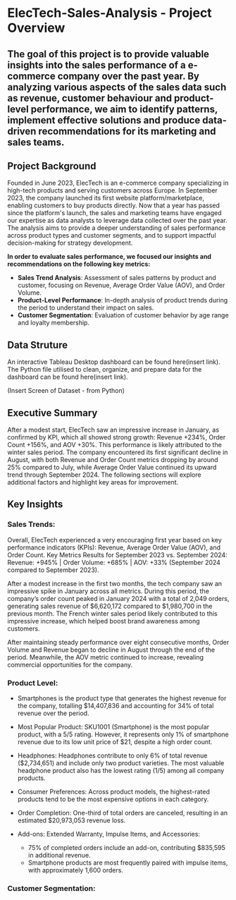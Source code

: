 # ElecTech-Sales-Analysis - Project Overview


## **The goal of this project is to provide valuable insights into the sales performance of a e-commerce company over the past year. By analyzing various aspects of the sales data such as revenue, customer behaviour and product-level performance, we aim to identify patterns, implement effective solutions and produce data-driven recommendations for its marketing and sales teams.**

## Project Background

Founded in June 2023, ElecTech is an e-commerce company specializing in high-tech products and serving customers across Europe. In September 2023, the company launched its first website platform/marketplace, enabling customers to buy products directly.
Now that a year has passed since the platform's launch, the sales and marketing teams have engaged our expertise as data analysts to leverage data collected over the past year. The analysis aims to provide a deeper understanding of sales performance across product types and customer segments, and to support impactful decision-making for strategy development.

**In order to evaluate sales performance, we focused our insights and recommendations on the following key metrics:**

* **Sales Trend Analysis**: Assessment of sales patterns by product and customer, focusing on Revenue, Average Order Value (AOV), and Order Volume.
* **Product-Level Performance**: In-depth analysis of product trends during the period to understand their impact on sales.
* **Customer Segmentation**: Evaluation of customer behavior by age range and loyalty membership.

## Data Struture

An interactive Tableau Desktop dashboard can be found here(insert link).
The Python file utilised to clean, organize, and prepare data for the dashboard can be found here(insert link).

(Insert Screen of Dataset - from Python)

## Executive Summary
After a modest start, ElecTech saw an impressive increase in January, as confirmed by KPI, which all showed strong  growth: Revenue +234%, Order Count +156%, and AOV +30%. This performance is likely attributed to the winter sales period. 
The company encountered its first significant decline in August, with both Revenue and Order Count metrics dropping by around 25% compared to July, while Average Order Value continued its upward trend through September 2024.
The following sections will explore additional factors and highlight key areas for improvement.

## Key Insights

### Sales Trends:

Overall, ElecTech experienced a very encouraging first year based on key performance indicators (KPIs): Revenue, Average Order Value (AOV), and Order Count. Key Metrics Results for September 2023 vs. September 2024: Revenue: +945% | Order Volume: +685% | AOV: +33% (September 2024 compared to September 2023).

After a modest increase in the first two months, the tech company saw an impressive spike in January across all metrics. During this period, the company’s order count peaked in January 2024 with a total of 2,049 orders, generating sales revenue of $6,620,172 compared to $1,980,700 in the previous month. The French winter sales period likely contributed to this impressive increase, which helped boost brand awareness among customers.

After maintaining steady performance over eight consecutive months, Order Volume and Revenue began to decline in August through the end of the period. Meanwhile, the AOV metric continued to increase, revealing commercial opportunities for the company.

### Product Level:

- Smartphones is the product type that generates the highest revenue for the company, totalling $14,407,836 and accounting for 34% of total revenue over the period.

- Most Popular Product: SKU1001 (Smartphone) is the most popular product, with a 5/5 rating. However, it represents only 1% of smartphone revenue due to its low unit price of $21, despite a high order count.

- Headphones: Headphones contribute to only 6% of total revenue ($2,734,651) and include only two product varieties. The most valuable headphone product also has the lowest rating (1/5) among all company products.

- Consumer Preferences: Across product models, the highest-rated products tend to be the most expensive options in each category.

- Order Completion: One-third of total orders are canceled, resulting in an estimated $20,973,053 revenue loss.

- Add-ons: Extended Warranty, Impulse Items, and Accessories:
    * 75% of completed orders include an add-on, contributing $835,595 in additional revenue.
    * Smartphone products are most frequently paired with impulse items, with approximately 1,600 orders.
 
### Customer Segmentation:
